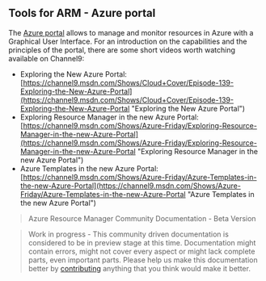 ## Tools for ARM - Azure portal

The [Azure portal](https://portal.azure.com/ "Azure Portal") allows to manage and monitor resources in Azure with a Graphical User Interface.
For an introduction on the capabilities and the principles of the portal, there are some short videos worth watching available on Channel9:

- Exploring the New Azure Portal: [https://channel9.msdn.com/Shows/Cloud+Cover/Episode-139-Exploring-the-New-Azure-Portal](https://channel9.msdn.com/Shows/Cloud+Cover/Episode-139-Exploring-the-New-Azure-Portal "Exploring the New Azure Portal")
- Exploring Resource Manager in the new Azure Portal: [https://channel9.msdn.com/Shows/Azure-Friday/Exploring-Resource-Manager-in-the-new-Azure-Portal](https://channel9.msdn.com/Shows/Azure-Friday/Exploring-Resource-Manager-in-the-new-Azure-Portal "Exploring Resource Manager in the new Azure Portal")
- Azure Templates in the new Azure Portal: [https://channel9.msdn.com/Shows/Azure-Friday/Azure-Templates-in-the-new-Azure-Portal](https://channel9.msdn.com/Shows/Azure-Friday/Azure-Templates-in-the-new-Azure-Portal "Azure Templates in the new Azure Portal")
> Azure Resource Manager Community Documentation - Beta Version

> Work in progress - This community driven documentation is considered to be in preview stage at this time. Documentation might contain errors, might not cover every aspect or might lack complete parts, even important parts. Please help us make this documentation better by [contributing](CONTRIBUTING.md) anything that you think would make it better.
